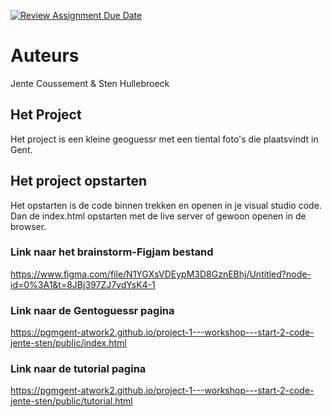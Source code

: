[![Review Assignment Due Date](https://classroom.github.com/assets/deadline-readme-button-24ddc0f5d75046c5622901739e7c5dd533143b0c8e959d652212380cedb1ea36.svg)](https://classroom.github.com/a/XiFIQTfY)

# Auteurs

Jente Coussement & Sten Hullebroeck

## Het Project

Het project is een kleine geoguessr met een tiental foto's die plaatsvindt in Gent.

## Het project opstarten

Het opstarten is de code binnen trekken en openen in je visual studio code.
Dan de index.html opstarten met de live server of gewoon openen in de browser.

### Link naar het brainstorm-Figjam bestand

https://www.figma.com/file/N1YGXsVDEypM3D8GznEBhj/Untitled?node-id=0%3A1&t=8JBj397ZJ7vdYsK4-1

### Link naar de Gentoguessr pagina

https://pgmgent-atwork2.github.io/project-1---workshop---start-2-code-jente-sten/public/index.html

### Link naar de tutorial pagina

https://pgmgent-atwork2.github.io/project-1---workshop---start-2-code-jente-sten/public/tutorial.html
